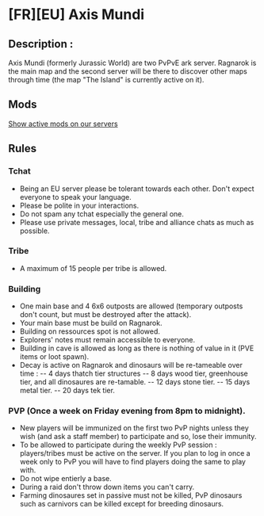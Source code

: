 # [FR][EU] Axis Mundi 

## Description : 

Axis Mundi (formerly Jurassic World) are two PvPvE ark server. Ragnarok is the main map and the second server will be there to discover other maps through time (the map "The Island" is currently active on it).

## Mods

[Show active mods on our servers](https://steamcommunity.com/sharedfiles/filedetails/?id=2113358270)

## Rules

### Tchat

- Being an EU server please be tolerant towards each other. Don't expect everyone to speak your language.
- Please be polite in your interactions.
- Do not spam any tchat especially the general one.
- Please use private messages, local, tribe and alliance chats as much as possible.

### Tribe

- A maximum of 15 people per tribe is allowed.

### Building

- One main base and 4 6x6 outposts are allowed (temporary outposts don't count, but must be destroyed after the attack).
- Your main base must be build on Ragnarok.
- Building on ressources spot is not allowed.
- Explorers' notes must remain accessible to everyone.
- Building in cave is allowed as long as there is nothing of value in it (PVE items or loot spawn).
- Decay is active on Ragnarok and dinosaurs will be re-tameable over time :
-- 4 days thatch tier structures
-- 8 days wood tier, greenhouse tier, and all dinosaures are re-tamable.
-- 12 days stone tier.
-- 15 days metal tier.
-- 20 days tek tier.

### PVP (Once a week on Friday evening from 8pm to midnight). 

- New players will be immunized on the first two PvP nights unless they wish (and ask a staff member) to participate and so, lose their immunity.
- To be allowed to participate during the weekly PvP session : players/tribes must be active on the server. If you plan to log in once a week only to PvP you will have to find players doing the same to play with.
- Do not wipe entierly a base.
- During a raid don't throw down items you can't carry.
- Farming dinosaures set in passive must not be killed, PvP dinosaurs such as carnivors can be killed except for breeding dinosaurs.